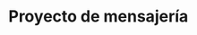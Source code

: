 # Proyecto de mensajería

<!--stackedit_data:
eyJoaXN0b3J5IjpbMTg2ODY2MDI0MiwtMjE3NDY0MTIzLDE4Nj
g2NjAyNDIsNzUwNzA5ODkyXX0=
-->